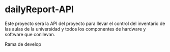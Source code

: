 # dailyReport-API
Este proyecto será la API del proyecto para llevar el control del inventario de las aulas de la universidad y todos los componentes de hardware y software que conllevan.

Rama de develop